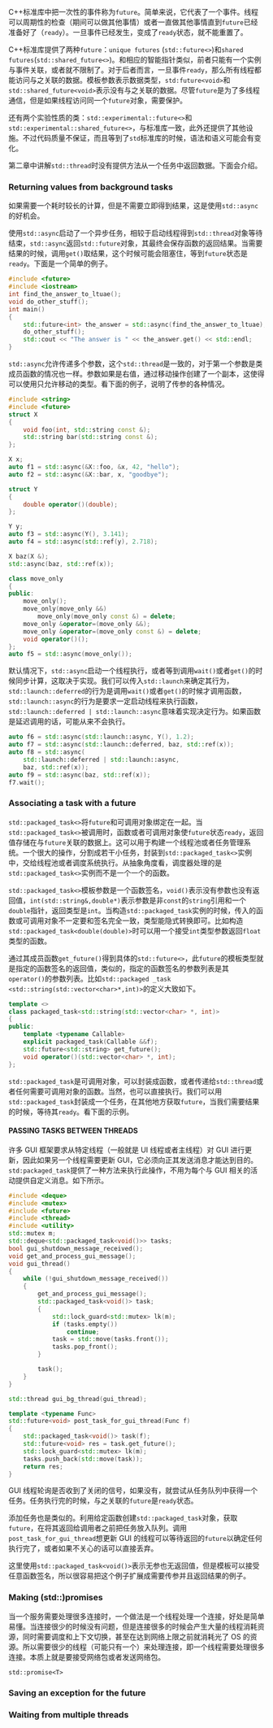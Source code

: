 C++标准库中把一次性的事件称为`future`。简单来说，它代表了一个事件。线程可以周期性的检查（期间可以做其他事情）或者一直做其他事情直到`future`已经准备好了（`ready`）。一旦事件已经发生，变成了`ready`状态，就不能重置了。

C++标准库提供了两种`future`：`unique futures` (`std::future<>`)和`shared futures`(`std::shared_future<>`)。和相应的智能指针类似，前者只能有一个实例与事件关联，或者就不限制了。对于后者而言，一旦事件`ready`，那么所有线程都能访问与之关联的数据。模板参数表示数据类型，`std:future<void>`和`std::shared_future<void>`表示没有与之关联的数据。尽管`future`是为了多线程通信，但是如果线程访问同一个`future`对象，需要保护。

还有两个实验性质的类：`std::experimental::future<>`和`std::experimental::shared_future<>`，与标准库一致，此外还提供了其他设施。不过代码质量不保证，而且等到了`std`标准库的时候，语法和语义可能会有变化。

第二章中讲解`std::thread`时没有提供方法从一个任务中返回数据。下面会介绍。

### Returning values from background tasks
如果需要一个耗时较长的计算，但是不需要立即得到结果，这是使用`std::async`的好机会。

使用`std::async`启动了一个异步任务，相较于启动线程得到`std::thread`对象等待结束，`std::async`返回`std::future`对象，其最终会保存函数的返回结果。当需要结果的时候，调用`get()`取结果，这个时候可能会阻塞住，等到`future`状态是`ready`。下面是一个简单的例子。
```c++
#include <future>
#include <iostream>
int find_the_answer_to_ltuae();
void do_other_stuff();
int main()
{
    std::future<int> the_answer = std::async(find_the_answer_to_ltuae);
    do_other_stuff();
    std::cout << "The answer is " << the_answer.get() << std::endl;
}
```
`std::async`允许传递多个参数，这个`std::thread`是一致的，对于第一个参数是类成员函数的情况也一样。参数如果是右值，通过移动操作创建了一个副本，这使得可以使用只允许移动的类型。看下面的例子，说明了传参的各种情况。
```c++
#include <string>
#include <future>
struct X
{
    void foo(int, std::string const &);
    std::string bar(std::string const &);
};

X x;
auto f1 = std::async(&X::foo, &x, 42, "hello");
auto f2 = std::async(&X::bar, x, "goodbye");

struct Y
{
    double operator()(double);
};

Y y;
auto f3 = std::async(Y(), 3.141);
auto f4 = std::async(std::ref(y), 2.718);

X baz(X &);
std::async(baz, std::ref(x));

class move_only
{
public:
    move_only();
    move_only(move_only &&)
        move_only(move_only const &) = delete;
    move_only &operator=(move_only &&);
    move_only &operator=(move_only const &) = delete;
    void operator()();
};
auto f5 = std::async(move_only());
```
默认情况下，`std::async`启动一个线程执行，或者等到调用`wait()`或者`get()`的时候同步计算，这取决于实现。我们可以传入`std::launch`来确定其行为，`std::launch::deferred`的行为是调用`wait()`或者`get()`的时候才调用函数，`std::launch::async`的行为是要求一定启动线程来执行函数，`std::launch::deferred
| std::launch::async`意味着实现决定行为。如果函数是延迟调用的话，可能从来不会执行。
```c++
auto f6 = std::async(std::launch::async, Y(), 1.2);
auto f7 = std::async(std::launch::deferred, baz, std::ref(x));
auto f8 = std::async(
    std::launch::deferred | std::launch::async,
    baz, std::ref(x));
auto f9 = std::async(baz, std::ref(x));
f7.wait();
```

### Associating a task with a future
`std::packaged_task<>`将`future`和可调用对象绑定在一起。当`std::packaged_task<>`被调用时，函数或者可调用对象使`future`状态`ready`，返回值存储在与`future`关联的数据上。这可以用于构建一个线程池或者任务管理系统。一个很大的操作，分割成若干小任务，封装到`std::packaged_task<>`实例中，交给线程池或者调度系统执行。从抽象角度看，调度器处理的是`std::packaged_task<>`实例而不是一个一个的函数。

`std::packaged_task<>`模板参数是一个函数签名，`void()`表示没有参数也没有返回值，`int(std::string&,double*)`表示参数是非`const`的`string`引用和一个`double`指针，返回类型是`int`。当构造`std::packaged_task`实例的时候，传入的函数或可调用对象不一定要和签名完全一致，类型能隐式转换即可。比如构造`std::packaged_task<double(double)>`时可以用一个接受`int`类型参数返回`float`类型的函数。

通过其成员函数`get_future()`得到具体的`std::future<>`，此`future`的模板类型就是指定的函数签名的返回值，类似的，指定的函数签名的参数列表是其`operator()`的参数列表。比如`std::packaged
_task <std::string(std::vector<char>*,int)>`的定义大致如下。
```c++
template <>
class packaged_task<std::string(std::vector<char> *, int)>
{
public:
    template <typename Callable>
    explicit packaged_task(Callable &&f);
    std::future<std::string> get_future();
    void operator()(std::vector<char> *, int);
};
```
`std::packaged_task`是可调用对象，可以封装成函数，或者传递给`std::thread`或者任何需要可调用对象的函数。当然，也可以直接执行。我们可以用`std::packaged_task`封装成一个任务，在其他地方获取`future`，当我们需要结果的时候，等待其`ready`。看下面的示例。

#### PASSING TASKS BETWEEN THREADS
许多 GUI 框架要求从特定线程（一般就是 UI 线程或者主线程）对 GUI 进行更新，因此如果另一个线程需要更新 GUI，它必须向正其发送消息才能达到目的。`std:packaged_task`提供了一种方法来执行此操作，不用为每个与 GUI 相关的活动提供自定义消息。如下所示。
```c++
#include <deque>
#include <mutex>
#include <future>
#include <thread>
#include <utility>
std::mutex m;
std::deque<std::packaged_task<void()>> tasks;
bool gui_shutdown_message_received();
void get_and_process_gui_message();
void gui_thread()
{
    while (!gui_shutdown_message_received())
    {
        get_and_process_gui_message();
        std::packaged_task<void()> task;
        {
            std::lock_guard<std::mutex> lk(m);
            if (tasks.empty())
                continue;
            task = std::move(tasks.front());
            tasks.pop_front();
        }

        task();
    }
}

std::thread gui_bg_thread(gui_thread);

template <typename Func>
std::future<void> post_task_for_gui_thread(Func f)
{
    std::packaged_task<void()> task(f);
    std::future<void> res = task.get_future();
    std::lock_guard<std::mutex> lk(m);
    tasks.push_back(std::move(task));
    return res;
}
```
GUI 线程轮询是否收到了关闭的信号，如果没有，就尝试从任务队列中获得一个任务。任务执行完的时候，与之关联的`future`是`ready`状态。

添加任务也是类似的。利用给定函数创建`std::packaged_task`对象，获取`future`，在将其返回给调用者之前把任务放入队列。调用`post_task_for_gui_thread`想更新 GUI 的线程可以等待返回的`future`以确定任何执行完了，或者如果不关心的话可以直接丢弃。

这里使用`std::packaged_task<void()>`表示无参也无返回值，但是模板可以接受任意函数签名，所以很容易把这个例子扩展成需要传参并且返回结果的例子。

###  Making (std::)promises
当一个服务需要处理很多连接时，一个做法是一个线程处理一个连接，好处是简单易懂。当连接很少的时候没有问题，但是连接很多的时候会产生大量的线程消耗资源，同时需要调度和上下文切换，甚至在达到网络上限之前就消耗光了 OS 的资源。所以需要很少的线程（可能只有一个）来处理连接，即一个线程需要处理很多连接。本质上就是要接受网络包或者发送网络包。

`std::promise<T>`

### Saving an exception for the future

### Waiting from multiple threads
